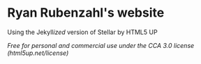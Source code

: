 # Ryan Rubenzahl's website 

Using the Jekyll*ized* version of Stellar by HTML5 UP

*Free for personal and commercial use under the CCA 3.0 license (html5up.net/license)*
